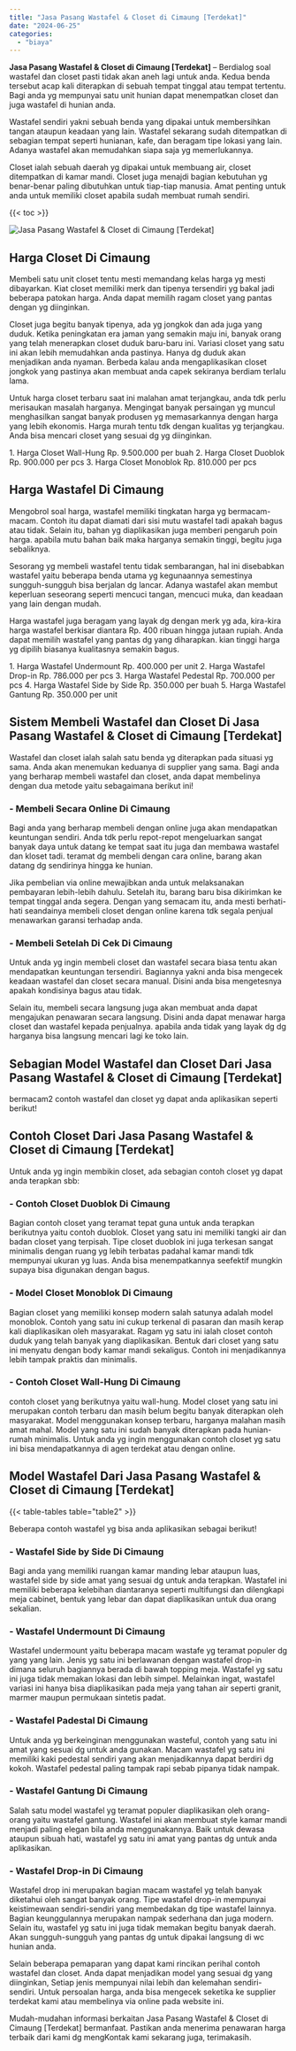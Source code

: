 ```yaml
---
title: "Jasa Pasang Wastafel & Closet di Cimaung [Terdekat]"
date: "2024-06-25"
categories: 
  - "biaya"
---
```


**Jasa Pasang Wastafel & Closet di Cimaung \[Terdekat\]** – Berdialog soal wastafel dan closet pasti tidak akan aneh lagi untuk anda. Kedua benda tersebut acap kali diterapkan di sebuah tempat tinggal atau tempat tertentu. Bagi anda yg mempunyai satu unit hunian dapat menempatkan closet dan juga wastafel di hunian anda.

Wastafel sendiri yakni sebuah benda yang dipakai untuk membersihkan tangan ataupun keadaan yang lain. Wastafel sekarang sudah ditempatkan di sebagian tempat seperti hunianan, kafe, dan beragam tipe lokasi yang lain. Adanya wastafel akan memudahkan siapa saja yg memerlukannya.

Closet ialah sebuah daerah yg dipakai untuk membuang air, closet ditempatkan di kamar mandi. Closet juga menajdi bagian kebutuhan yg benar-benar paling dibutuhkan untuk tiap-tiap manusia. Amat penting untuk anda untuk memiliki closet apabila sudah membuat rumah sendiri.

{{< toc >}}

![Jasa Pasang Wastafel & Closet di Cimaung [Terdekat]](/images/wastafel-closet-murah48.png)

## Harga Closet Di Cimaung

Membeli satu unit closet tentu mesti memandang kelas harga yg mesti dibayarkan. Kiat closet memiliki merk dan tipenya tersendiri yg bakal jadi beberapa patokan harga. Anda dapat memilih ragam closet yang pantas dengan yg diinginkan.

Closet juga begitu banyak tipenya, ada yg jongkok dan ada juga yang duduk. Ketika peningkatan era jaman yang semakin maju ini, banyak orang yang telah menerapkan closet duduk baru-baru ini. Variasi closet yang satu ini akan lebih memudahkan anda pastinya. Hanya dg duduk akan menjadikan anda nyaman. Berbeda kalau anda mengaplikasikan closet jongkok yang pastinya akan membuat anda capek sekiranya berdiam terlalu lama.

Untuk harga closet terbaru saat ini malahan amat terjangkau, anda tdk perlu merisaukan masalah harganya. Mengingat banyak persaingan yg muncul menghasilkan sangat banyak produsen yg memasarkannya dengan harga yang lebih ekonomis. Harga murah tentu tdk dengan kualitas yg terjangkau. Anda bisa mencari closet yang sesuai dg yg diinginkan.

1\. Harga Closet Wall-Hung Rp. 9.500.000 per buah 2. Harga Closet Duoblok Rp. 900.000 per pcs 3. Harga Closet Monoblok Rp. 810.000 per pcs

## Harga Wastafel Di Cimaung

Mengobrol soal harga, wastafel memiliki tingkatan harga yg bermacam-macam. Contoh itu dapat diamati dari sisi mutu wastafel tadi apakah bagus atau tidak. Selain itu, bahan yg diaplikasikan juga memberi pengaruh poin harga. apabila mutu bahan baik maka harganya semakin tinggi, begitu juga sebaliknya.

Sesorang yg membeli wastafel tentu tidak sembarangan, hal ini disebabkan wastafel yaitu beberapa benda utama yg kegunaannya semestinya sungguh-sungguh bisa berjalan dg lancar. Adanya wastafel akan membut keperluan seseorang seperti mencuci tangan, mencuci muka, dan keadaan yang lain dengan mudah.

Harga wastafel juga beragam yang layak dg dengan merk yg ada, kira-kira harga wastafel berkisar diantara Rp. 400 ribuan hingga jutaan rupiah. Anda dapat memilih wastafel yang pantas dg yang diharapkan. kian tinggi harga yg dipilih biasanya kualitasnya semakin bagus.

1\. Harga Wastafel Undermount Rp. 400.000 per unit 2. Harga Wastafel Drop-in Rp. 786.000 per pcs 3. Harga Wastafel Pedestal Rp. 700.000 per pcs 4. Harga Wastafel Side by Side Rp. 350.000 per buah 5. Harga Wastafel Gantung Rp. 350.000 per unit

## Sistem Membeli Wastafel dan Closet Di Jasa Pasang Wastafel & Closet di Cimaung \[Terdekat\]

Wastafel dan closet ialah salah satu benda yg diterapkan pada situasi yg sama. Anda akan menemukan keduanya di supplier yang sama. Bagi anda yang berharap membeli wastafel dan closet, anda dapat membelinya dengan dua metode yaitu sebagaimana berikut ini!

### \- Membeli Secara Online Di Cimaung

Bagi anda yang berharap membeli dengan online juga akan mendapatkan keuntungan sendiri. Anda tdk perlu repot-repot mengeluarkan sangat banyak daya untuk datang ke tempat saat itu juga dan membawa wastafel dan kloset tadi. teramat dg membeli dengan cara online, barang akan datang dg sendirinya hingga ke hunian.

Jika pembelian via online mewajibkan anda untuk melaksanakan pembayaran lebih-lebih dahulu. Setelah itu, barang baru bisa dikirimkan ke tempat tinggal anda segera. Dengan yang semacam itu, anda mesti berhati-hati seandainya membeli closet dengan online karena tdk segala penjual menawarkan garansi terhadap anda.

### \- Membeli Setelah Di Cek Di Cimaung

Untuk anda yg ingin membeli closet dan wastafel secara biasa tentu akan mendapatkan keuntungan tersendiri. Bagiannya yakni anda bisa mengecek keadaan wastafel dan closet secara manual. Disini anda bisa mengetesnya apakah kondisinya bagus atau tidak.

Selain itu, membeli secara langsung juga akan membuat anda dapat mengajukan penawaran secara langsung. Disini anda dapat menawar harga closet dan wastafel kepada penjualnya. apabila anda tidak yang layak dg dg harganya bisa langsung mencari lagi ke toko lain.

## Sebagian Model Wastafel dan Closet Dari Jasa Pasang Wastafel & Closet di Cimaung \[Terdekat\]

bermacam2 contoh wastafel dan closet yg dapat anda aplikasikan seperti berikut!

## Contoh Closet Dari Jasa Pasang Wastafel & Closet di Cimaung \[Terdekat\]

Untuk anda yg ingin membikin closet, ada sebagian contoh closet yg dapat anda terapkan sbb:

### \- Contoh Closet Duoblok Di Cimaung

Bagian contoh closet yang teramat tepat guna untuk anda terapkan berikutnya yaitu contoh duoblok. Closet yang satu ini memiliki tangki air dan badan closet yang terpisah. Tipe closet duoblok ini juga terkesan sangat minimalis dengan ruang yg lebih terbatas padahal kamar mandi tdk mempunyai ukuran yg luas. Anda bisa menempatkannya seefektif mungkin supaya bisa digunakan dengan bagus.

### \- Model Closet Monoblok Di Cimaung

Bagian closet yang memiliki konsep modern salah satunya adalah model monoblok. Contoh yang satu ini cukup terkenal di pasaran dan masih kerap kali diaplikasikan oleh masyarakat. Ragam yg satu ini ialah closet contoh duduk yang telah banyak yang diaplikasikan. Bentuk dari closet yang satu ini menyatu dengan body kamar mandi sekaligus. Contoh ini menjadikannya lebih tampak praktis dan minimalis.

### \- Contoh Closet Wall-Hung Di Cimaung

contoh closet yang berikutnya yaitu wall-hung. Model closet yang satu ini merupakan contoh terbaru dan masih belum begitu banyak diterapkan oleh masyarakat. Model menggunakan konsep terbaru, harganya malahan masih amat mahal. Model yang satu ini sudah banyak diterapkan pada hunian-rumah minimalis. Untuk anda yg ingin menggunakan contoh closet yg satu ini bisa mendapatkannya di agen terdekat atau dengan online.

## Model Wastafel Dari Jasa Pasang Wastafel & Closet di Cimaung \[Terdekat\]

{{< table-tables table="table2" >}}

Beberapa contoh wastafel yg bisa anda aplikasikan sebagai berikut!

### \- Wastafel Side by Side Di Cimaung

Bagi anda yang memiliki ruangan kamar manding lebar ataupun luas, wastafel side by side amat yang sesuai dg untuk anda terapkan. Wastafel ini memiliki beberapa kelebihan diantaranya seperti multifungsi dan dilengkapi meja cabinet, bentuk yang lebar dan dapat diaplikasikan untuk dua orang sekalian.

### \- Wastafel Undermount Di Cimaung

Wastafel undermount yaitu beberapa macam wastafe yg teramat populer dg yang yang lain. Jenis yg satu ini berlawanan dengan wastafel drop-in dimana seluruh bagiannya berada di bawah topping meja. Wastafel yg satu ini juga tidak memakan lokasi dan lebih simpel. Melainkan ingat, wastafel variasi ini hanya bisa diaplikasikan pada meja yang tahan air seperti granit, marmer maupun permukaan sintetis padat.

### \- Wastafel Padestal Di Cimaung

Untuk anda yg berkeinginan menggunakan wasteful, contoh yang satu ini amat yang sesuai dg untuk anda gunakan. Macam wastafel yg satu ini memiliki kaki pedestal sendiri yang akan menjadikannya dapat berdiri dg kokoh. Wastafel pedestal paling tampak rapi sebab pipanya tidak nampak.

### \- Wastafel Gantung Di Cimaung

Salah satu model wastafel yg teramat populer diaplikasikan oleh orang-orang yaitu wastafel gantung. Wastafel ini akan membuat style kamar mandi menjadi paling elegan bila anda menggunakannya. Baik untuk dewasa ataupun sibuah hati, wastafel yg satu ini amat yang pantas dg untuk anda aplikasikan.

### \- Wastafel Drop-in Di Cimaung

Wastafel drop ini merupakan bagian macam wastafel yg telah banyak diketahui oleh sangat banyak orang. Tipe wastafel drop-in mempunyai keistimewaan sendiri-sendiri yang membedakan dg tipe wastafel lainnya. Bagian keunggulannya merupakan nampak sederhana dan juga modern. Selain itu, wastafel yg satu ini juga tidak memakan begitu banyak daerah. Akan sungguh-sungguh yang pantas dg untuk dipakai langsung di wc hunian anda.

Selain beberapa pemaparan yang dapat kami rincikan perihal contoh wastafel dan closet. Anda dapat menjadikan model yang sesuai dg yang diinginkan, Setiap jenis mempunyai nilai lebih dan kelemahan sendiri-sendiri. Untuk persoalan harga, anda bisa mengecek seketika ke supplier terdekat kami atau membelinya via online pada website ini.

Mudah-mudahan informasi berkaitan Jasa Pasang Wastafel & Closet di Cimaung \[Terdekat\] bermanfaat. Pastikan anda menerima penawaran harga terbaik dari kami dg mengKontak kami sekarang juga, terimakasih.
